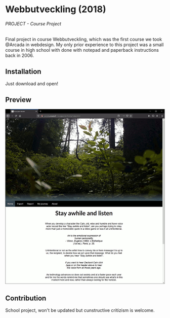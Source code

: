 # Webbutveckling (2018)
###### PROJECT - Course Project
Final project in course Webbutveckling, which was the first course we took @Arcada in webdesign.
My only prior experience to this project was a small course in high school with <html> done with notepad and paperback instructions back in 2006.

## Installation
Just download and open!

## Preview
![image of program running](media/photos/site.gif)

## Contribution
School project, won't be updated but cunstructive critizism is welcome.

